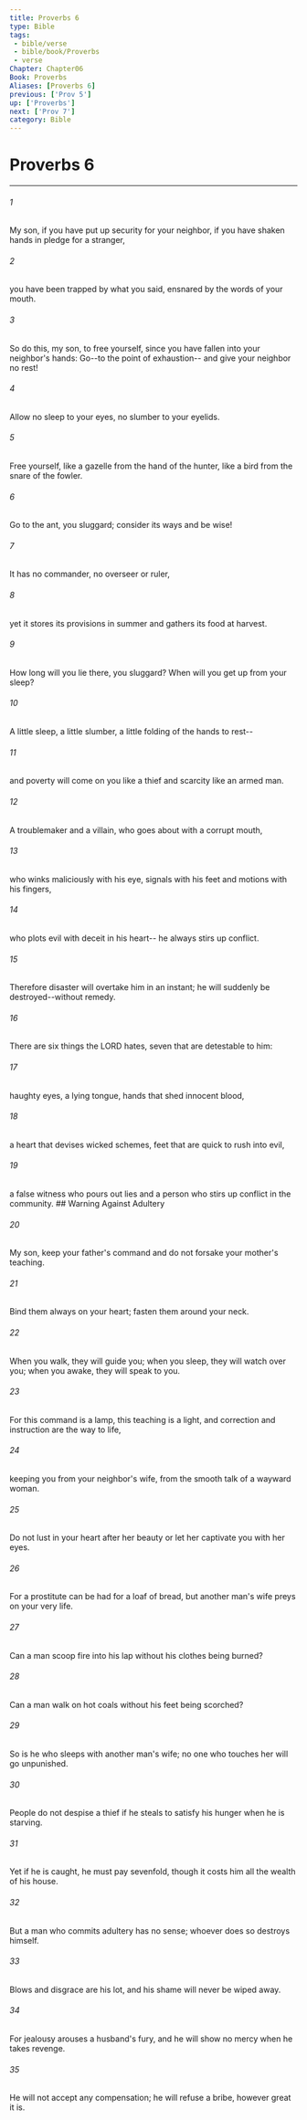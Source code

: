 ```yaml
---
title: Proverbs 6
type: Bible
tags:
 - bible/verse
 - bible/book/Proverbs
 - verse
Chapter: Chapter06
Book: Proverbs
Aliases: [Proverbs 6]
previous: ['Prov 5']
up: ['Proverbs']
next: ['Prov 7']
category: Bible
---
```

# Proverbs 6

***


###### 1 
My son, if you have put up security for your neighbor, if you have shaken hands in pledge for a stranger, 

###### 2 
you have been trapped by what you said, ensnared by the words of your mouth. 

###### 3 
So do this, my son, to free yourself, since you have fallen into your neighbor's hands: Go--to the point of exhaustion-- and give your neighbor no rest! 

###### 4 
Allow no sleep to your eyes, no slumber to your eyelids. 

###### 5 
Free yourself, like a gazelle from the hand of the hunter, like a bird from the snare of the fowler. 

###### 6 
Go to the ant, you sluggard; consider its ways and be wise! 

###### 7 
It has no commander, no overseer or ruler, 

###### 8 
yet it stores its provisions in summer and gathers its food at harvest. 

###### 9 
How long will you lie there, you sluggard? When will you get up from your sleep? 

###### 10 
A little sleep, a little slumber, a little folding of the hands to rest-- 

###### 11 
and poverty will come on you like a thief and scarcity like an armed man. 

###### 12 
A troublemaker and a villain, who goes about with a corrupt mouth, 

###### 13 
who winks maliciously with his eye, signals with his feet and motions with his fingers, 

###### 14 
who plots evil with deceit in his heart-- he always stirs up conflict. 

###### 15 
Therefore disaster will overtake him in an instant; he will suddenly be destroyed--without remedy. 

###### 16 
There are six things the LORD hates, seven that are detestable to him: 

###### 17 
haughty eyes, a lying tongue, hands that shed innocent blood, 

###### 18 
a heart that devises wicked schemes, feet that are quick to rush into evil, 

###### 19 
a false witness who pours out lies and a person who stirs up conflict in the community. ## Warning Against Adultery 

###### 20 
My son, keep your father's command and do not forsake your mother's teaching. 

###### 21 
Bind them always on your heart; fasten them around your neck. 

###### 22 
When you walk, they will guide you; when you sleep, they will watch over you; when you awake, they will speak to you. 

###### 23 
For this command is a lamp, this teaching is a light, and correction and instruction are the way to life, 

###### 24 
keeping you from your neighbor's wife, from the smooth talk of a wayward woman. 

###### 25 
Do not lust in your heart after her beauty or let her captivate you with her eyes. 

###### 26 
For a prostitute can be had for a loaf of bread, but another man's wife preys on your very life. 

###### 27 
Can a man scoop fire into his lap without his clothes being burned? 

###### 28 
Can a man walk on hot coals without his feet being scorched? 

###### 29 
So is he who sleeps with another man's wife; no one who touches her will go unpunished. 

###### 30 
People do not despise a thief if he steals to satisfy his hunger when he is starving. 

###### 31 
Yet if he is caught, he must pay sevenfold, though it costs him all the wealth of his house. 

###### 32 
But a man who commits adultery has no sense; whoever does so destroys himself. 

###### 33 
Blows and disgrace are his lot, and his shame will never be wiped away. 

###### 34 
For jealousy arouses a husband's fury, and he will show no mercy when he takes revenge. 

###### 35 
He will not accept any compensation; he will refuse a bribe, however great it is. 
